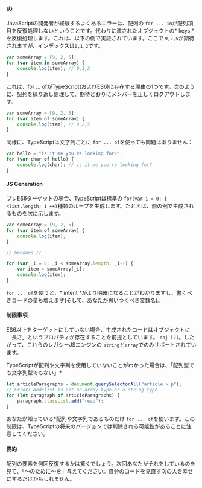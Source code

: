 ### の
JavaScriptの開発者が経験するよくあるエラーは、配列の `for ... in`が配列項目を反復処理しないということです。代わりに渡されたオブジェクトの* keys *を反復処理します。これは、以下の例で実証されています。ここで `9,2,5`が期待されますが、インデックスは`0,1,2`です。

```ts
var someArray = [9, 2, 5];
for (var item in someArray) {
    console.log(item); // 0,1,2
}
```

これは、for ... ofがTypeScript(およびES6)に存在する理由の1つです。次のように、配列を繰り返し処理して、期待どおりにメンバーを正しくログアウトします。

```ts
var someArray = [9, 2, 5];
for (var item of someArray) {
    console.log(item); // 9,2,5
}
```

同様に、TypeScriptは文字列ごとに `for ... of`を使っても問題はありません：

```ts
var hello = "is it me you're looking for?";
for (var char of hello) {
    console.log(char); // is it me you're looking for?
}
```

#### JS Generation
プレES6ターゲットの場合、TypeScriptは標準の `for(var i = 0; i <list.length; i ++)`種類のループを生成します。たとえば、前の例で生成されるものを次に示します。
```ts
var someArray = [9, 2, 5];
for (var item of someArray) {
    console.log(item);
}

// becomes //

for (var _i = 0; _i < someArray.length; _i++) {
    var item = someArray[_i];
    console.log(item);
}
```
`for ... of`を使うと、* intent *がより明確になることがわかりますし、書くべきコードの量も増えます(そして、あなたが思いつくべき変数名)。

#### 制限事項
ES6以上をターゲットにしていない場合、生成されたコードはオブジェクトに「長さ」というプロパティが存在することを前提としています。 `obj [2]`。したがって、これらのレガシーJSエンジンの `string`と`array`でのみサポートされています。

TypeScriptが配列や文字列を使用していないことがわかった場合は、「配列型でも文字列型でもない」*
```ts
let articleParagraphs = document.querySelectorAll("article > p");
// Error: Nodelist is not an array type or a string type
for (let paragraph of articleParagraphs) {
    paragraph.classList.add("read");
}
```

あなたが知っている*配列や文字列であるものだけ `for ... of`を使います。この制限は、TypeScriptの将来のバージョンでは削除される可能性があることに注意してください。

#### 要約
配列の要素を何回反復するかは驚くでしょう。次回あなたがそれをしているのを見て、「〜のために〜を」与えてください。自分のコードを見直す次の人を幸せにするだけかもしれません。
